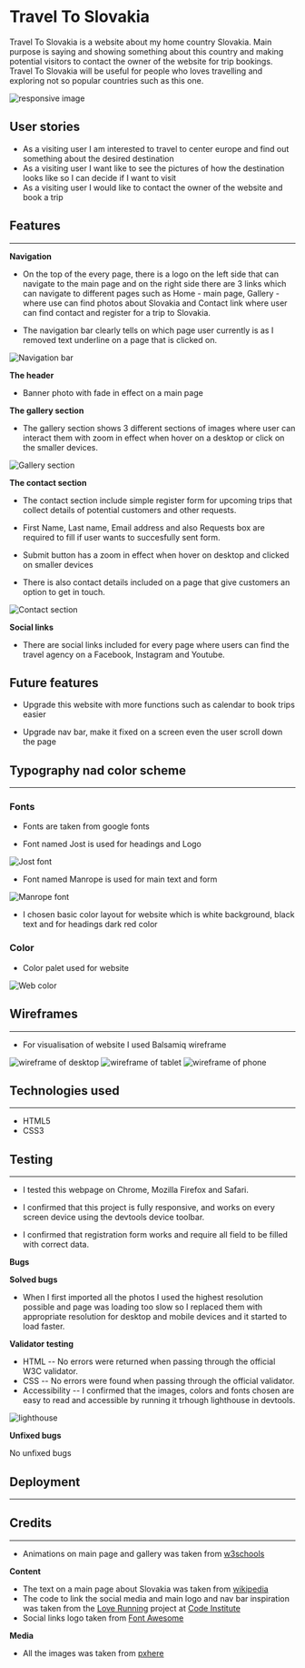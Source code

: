 
# Travel To Slovakia

Travel To Slovakia is a website about my home country Slovakia. Main purpose is saying and showing something about this country and 
making potential visitors to contact the owner of the website for trip bookings.
Travel To Slovakia will be useful for people who loves travelling and exploring not so popular countries such as this one. 

![responsive image](docs/responsive-image.png)

## User stories

- As a visiting user I am interested to travel to center europe and find out something about the desired destination
- As a visiting user I want like to see the pictures of how the destination looks like so I can decide if I want to visit
- As a visiting user I would like to contact the owner of the website and book a trip


## Features

------

**Navigation**

- On the top of the every page, there is a logo on the left side that can navigate to the main page and 
  on the right side there are 3 links which can navigate to different pages such as Home - main page, Gallery - where use can find photos about Slovakia and Contact link where user can find contact and register for a trip to Slovakia.

- The navigation bar clearly tells on which page user currently is as I removed text underline on a page that is clicked on.

![Navigation bar](docs/navigation.png) 


**The header**
- Banner photo with fade in effect on a main page

**The gallery section**
- The gallery section shows 3 different sections of images where user can interact them with zoom in effect when hover on a desktop or click on the smaller devices.

![Gallery section](docs/gallery.png) 

**The contact section**
- The contact section include simple register form for upcoming trips that collect details of potential customers and other requests.
- First Name, Last name, Email address and also Requests box are required to fill if user wants to succesfully sent form.

- Submit button has a zoom in effect when hover on desktop and clicked on smaller devices

- There is also contact details included on a page that give customers an option to get in touch.

![Contact section](docs/contact.png) 

**Social links**

- There are social links included for every page where users can find the travel agency on a Facebook, Instagram and Youtube.

## Future features

- Upgrade this website with more functions such as calendar to book trips easier

- Upgrade nav bar, make it fixed on a screen even the user scroll down the page

## Typography nad color scheme
------
### Fonts
- Fonts are taken from google fonts

- Font named Jost is used for headings and Logo

![Jost font](docs/jost.png)

- Font named Manrope is used for main text and form

![Manrope font](docs/manrope.png)

- I chosen basic color layout for website which is white background, black text and for headings dark red color

### Color

- Color palet used for website

![Web color](docs/colors.png)

## Wireframes

------

- For visualisation of website I used Balsamiq wireframe

![wireframe of desktop](docs/wireframe-desktop.png)
![wireframe of tablet](docs/wireframe-tablet.png)
![wireframe of phone](docs/wireframe-phone.png)

## Technologies used

------

- HTML5
- CSS3

## Testing

------

- I tested this webpage on Chrome, Mozilla Firefox and Safari.

- I confirmed that this project is fully responsive, and works on every screen device using the devtools device toolbar.

- I confirmed that registration form works and require all field to be filled with correct data.

**Bugs**

**Solved bugs**

- When I first imported all the photos I used the highest resolution possible and page was loading too slow so I replaced them with appropriate resolution for desktop and mobile devices and it started to load faster.

**Validator testing**

- HTML 
-- No errors were returned when passing through the official W3C validator.
- CSS
-- No errors were found when passing through the official validator.
- Accessibility
-- I confirmed that the images, colors and fonts chosen are easy to read and accessible by running it trhough lighthouse in devtools.

![lighthouse](docs/Lighthouse.png)

**Unfixed bugs**

No unfixed bugs

## Deployment
------


## Credits
------
- Animations on main page and gallery was taken from [w3schools](w3schools.com)

**Content**
- The text on a main page about Slovakia was taken from [wikipedia](wikipedia.org)
- The code to link the social media and main logo and nav bar inspiration was taken from the [Love Running](https://code-institute-org.github.io/love-running-2.0/index.html) project at [Code Institute](https://codeinstitute.net/ie/)
- Social links logo taken from [Font Awesome](https://fontawesome.com/)

**Media**

- All the images was taken from [pxhere](https://pxhere.com/)




